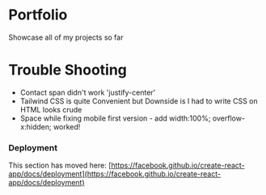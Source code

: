 # Portfolio 
Showcase all of my projects so far

# Trouble Shooting
- Contact span didn't work 'justify-center'
- Tailwind CSS is quite Convenient but Downside is I had to write CSS on HTML looks crude
- Space while fixing mobile first version - add width:100%;
overflow-x:hidden; worked!

### Deployment

This section has moved here: [https://facebook.github.io/create-react-app/docs/deployment](https://facebook.github.io/create-react-app/docs/deployment)

